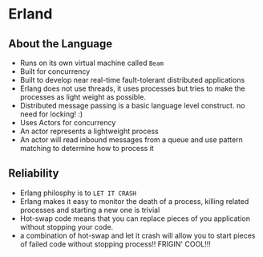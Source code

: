 # Erland

## About the Language

* Runs on its own virtual machine called ```Beam```
* Built for concurrency
* Built to develop near real-time fault-tolerant distributed applications
* Erlang does not use threads, it uses processes but tries to make the processes as light weight as possible.
* Distributed message passing is a basic language level construct. no need for locking! :)
* Uses Actors for concurrency
* An actor represents a lightweight process
* An actor will read inbound messages from a queue and use pattern matching to determine how to process it

## Reliability

* Erlang philosphy is to ```LET IT CRASH```
* Erlang makes it easy to monitor the death of a process, killing related processes and starting a new one is trivial
* Hot-swap code means that you can replace pieces of you application without stopping your code.
* a combination of hot-swap and let it crash will allow you to start pieces of failed code without stopping process!! FRIGIN' COOL!!!

